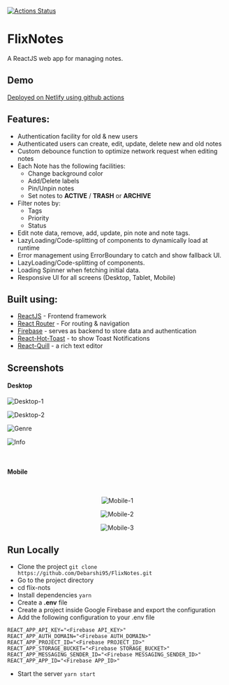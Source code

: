 [![Actions Status](https://github.com/Debarshi95/FlixNotes/workflows/Build%20and%20Deploy/badge.svg)](https://github.com/Debarshi95/FlixNotes/actions)

# FlixNotes

A ReactJS web app for managing notes.

## Demo

[Deployed on Netlify using github actions](https://debarshib-flixnotes.netlify.app)

## Features:

- Authentication facility for old & new users
- Authenticated users can create, edit, update, delete new and old notes
- Custom debounce function to optimize network request when editing notes
- Each Note has the following facilities:
  - Change background color
  - Add/Delete labels
  - Pin/Unpin notes
  - Set notes to **ACTIVE** / **TRASH** or **ARCHIVE**
- Filter notes by:
  - Tags
  - Priority
  - Status
- Edit note data, remove, add, update, pin note and note tags.
- LazyLoading/Code-splitting of components to dynamically load at runtime
- Error management using ErrorBoundary to catch and show fallback UI.
- LazyLoading/Code-splitting of components.
- Loading Spinner when fetching initial data.
- Responsive UI for all screens (Desktop, Tablet, Mobile)

## Built using:

- [ReactJS](https://reactjs.org/) - Frontend framework
- [React Router](https://reactrouter.com/) - For routing & navigation
- [Firebase](https://firebase.google.com) - serves as backend to store data and authentication
- [React-Hot-Toast](https://react-hot-toast.com) - to show Toast Notifications
- [React-Quill](https://zenoamaro.github.io/react-quill) - a rich text editor

## Screenshots

#### Desktop

![Desktop-1](screenshot/desktop1.png)

![Desktop-2](screenshot/desktop2.png)

![Genre](screenshot/desktop3.png)

![Info](screenshot/desktop4.png)

<br/>

#### Mobile

<br/>
<div align="center">

![Mobile-1](screenshot/mobile1.png)

![Mobile-2](screenshot/mobile2.png)

![Mobile-3](screenshot/mobile3.png)

</div>

## Run Locally

- Clone the project
  `git clone https://github.com/Debarshi95/FlixNotes.git`
- Go to the project directory
- cd flix-nots
- Install dependencies
  `yarn`
- Create a **.env** file
- Create a project inside Google Firebase and export the configuration
- Add the following configuration to your .env file

```
REACT_APP_API_KEY="<Firebase API_KEY>"
REACT_APP_AUTH_DOMAIN="<Firebase AUTH_DOMAIN>"
REACT_APP_PROJECT_ID="<Firebase PROJECT_ID>"
REACT_APP_STORAGE_BUCKET="<Firebase STORAGE_BUCKET>"
REACT_APP_MESSAGING_SENDER_ID="<Firebase MESSAGING_SENDER_ID>"
REACT_APP_APP_ID="<Firebase APP_ID>"
```

- Start the server
  `yarn start`
